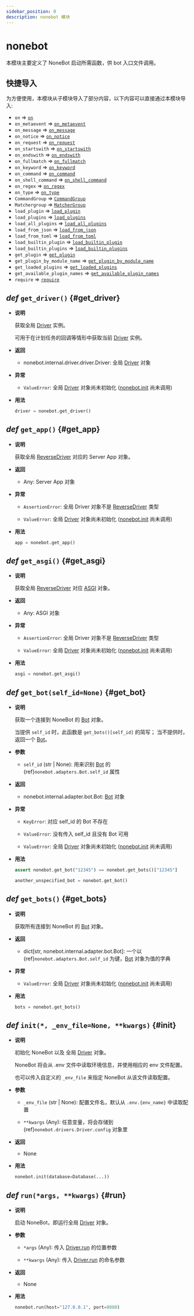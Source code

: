 ```yaml
---
sidebar_position: 0
description: nonebot 模块
---
```


# nonebot

本模块主要定义了 NoneBot 启动所需函数，供 bot 入口文件调用。

## 快捷导入

为方便使用，本模块从子模块导入了部分内容，以下内容可以直接通过本模块导入:

- `on` => [`on`](./plugin/on.md#on)
- `on_metaevent` => [`on_metaevent`](./plugin/on.md#on_metaevent)
- `on_message` => [`on_message`](./plugin/on.md#on_message)
- `on_notice` => [`on_notice`](./plugin/on.md#on_notice)
- `on_request` => [`on_request`](./plugin/on.md#on_request)
- `on_startswith` => [`on_startswith`](./plugin/on.md#on_startswith)
- `on_endswith` => [`on_endswith`](./plugin/on.md#on_endswith)
- `on_fullmatch` => [`on_fullmatch`](./plugin/on.md#on_fullmatch)
- `on_keyword` => [`on_keyword`](./plugin/on.md#on_keyword)
- `on_command` => [`on_command`](./plugin/on.md#on_command)
- `on_shell_command` => [`on_shell_command`](./plugin/on.md#on_shell_command)
- `on_regex` => [`on_regex`](./plugin/on.md#on_regex)
- `on_type` => [`on_type`](./plugin/on.md#on_type)
- `CommandGroup` => [`CommandGroup`](./plugin/on.md#CommandGroup)
- `Matchergroup` => [`MatcherGroup`](./plugin/on.md#MatcherGroup)
- `load_plugin` => [`load_plugin`](./plugin/load.md#load_plugin)
- `load_plugins` => [`load_plugins`](./plugin/load.md#load_plugins)
- `load_all_plugins` => [`load_all_plugins`](./plugin/load.md#load_all_plugins)
- `load_from_json` => [`load_from_json`](./plugin/load.md#load_from_json)
- `load_from_toml` => [`load_from_toml`](./plugin/load.md#load_from_toml)
- `load_builtin_plugin` => [`load_builtin_plugin`](./plugin/load.md#load_builtin_plugin)
- `load_builtin_plugins` => [`load_builtin_plugins`](./plugin/load.md#load_builtin_plugins)
- `get_plugin` => [`get_plugin`](./plugin/index.md#get_plugin)
- `get_plugin_by_module_name` => [`get_plugin_by_module_name`](./plugin/index.md#get_plugin_by_module_name)
- `get_loaded_plugins` => [`get_loaded_plugins`](./plugin/index.md#get_loaded_plugins)
- `get_available_plugin_names` => [`get_available_plugin_names`](./plugin/index.md#get_available_plugin_names)
- `require` => [`require`](./plugin/load.md#require)

## _def_ `get_driver()` {#get_driver}

- **说明**

  获取全局 [Driver](./drivers/index.md#Driver) 实例。

  可用于在计划任务的回调等情形中获取当前 [Driver](./drivers/index.md#Driver) 实例。

- **返回**

  - nonebot.internal.driver.driver.Driver: 全局 [Driver](./drivers/index.md#Driver) 对象

- **异常**

  - `ValueError`: 全局 [Driver](./drivers/index.md#Driver) 对象尚未初始化 ([nonebot.init](#init) 尚未调用)

- **用法**

  ```python
  driver = nonebot.get_driver()
  ```

## _def_ `get_app()` {#get_app}

- **说明**

  获取全局 [ReverseDriver](./drivers/index.md#ReverseDriver) 对应的 Server App 对象。

- **返回**

  - Any: Server App 对象

- **异常**

  - `AssertionError`: 全局 Driver 对象不是 [ReverseDriver](./drivers/index.md#ReverseDriver) 类型

  - `ValueError`: 全局 [Driver](./drivers/index.md#Driver) 对象尚未初始化 ([nonebot.init](#init) 尚未调用)

- **用法**

  ```python
  app = nonebot.get_app()
  ```

## _def_ `get_asgi()` {#get_asgi}

- **说明**

  获取全局 [ReverseDriver](./drivers/index.md#ReverseDriver) 对应 [ASGI](https://asgi.readthedocs.io/) 对象。

- **返回**

  - Any: ASGI 对象

- **异常**

  - `AssertionError`: 全局 Driver 对象不是 [ReverseDriver](./drivers/index.md#ReverseDriver) 类型

  - `ValueError`: 全局 [Driver](./drivers/index.md#Driver) 对象尚未初始化 ([nonebot.init](#init) 尚未调用)

- **用法**

  ```python
  asgi = nonebot.get_asgi()
  ```

## _def_ `get_bot(self_id=None)` {#get_bot}

- **说明**

  获取一个连接到 NoneBot 的 [Bot](./adapters/index.md#Bot) 对象。

  当提供 `self_id` 时，此函数是 `get_bots()[self_id]` 的简写；
  当不提供时，返回一个 [Bot](./adapters/index.md#Bot)。

- **参数**

  - `self_id` (str | None): 用来识别 [Bot](./adapters/index.md#Bot) 的 {ref}`nonebot.adapters.Bot.self_id` 属性

- **返回**

  - nonebot.internal.adapter.bot.Bot: [Bot](./adapters/index.md#Bot) 对象

- **异常**

  - `KeyError`: 对应 self_id 的 Bot 不存在

  - `ValueError`: 没有传入 self_id 且没有 Bot 可用

  - `ValueError`: 全局 [Driver](./drivers/index.md#Driver) 对象尚未初始化 ([nonebot.init](#init) 尚未调用)

- **用法**

  ```python
  assert nonebot.get_bot("12345") == nonebot.get_bots()["12345"]

  another_unspecified_bot = nonebot.get_bot()
  ```

## _def_ `get_bots()` {#get_bots}

- **说明**

  获取所有连接到 NoneBot 的 [Bot](./adapters/index.md#Bot) 对象。

- **返回**

  - dict[str, nonebot.internal.adapter.bot.Bot]: 一个以 {ref}`nonebot.adapters.Bot.self_id` 为键，[Bot](./adapters/index.md#Bot) 对象为值的字典

- **异常**

  - `ValueError`: 全局 [Driver](./drivers/index.md#Driver) 对象尚未初始化 ([nonebot.init](#init) 尚未调用)

- **用法**

  ```python
  bots = nonebot.get_bots()
  ```

## _def_ `init(*, _env_file=None, **kwargs)` {#init}

- **说明**

  初始化 NoneBot 以及 全局 [Driver](./drivers/index.md#Driver) 对象。

  NoneBot 将会从 .env 文件中读取环境信息，并使用相应的 env 文件配置。

  也可以传入自定义的 `_env_file` 来指定 NoneBot 从该文件读取配置。

- **参数**

  - `_env_file` (str | None): 配置文件名，默认从 `.env.{env_name}` 中读取配置

  - `**kwargs` (Any): 任意变量，将会存储到 {ref}`nonebot.drivers.Driver.config` 对象里

- **返回**

  - None

- **用法**

  ```python
  nonebot.init(database=Database(...))
  ```

## _def_ `run(*args, **kwargs)` {#run}

- **说明**

  启动 NoneBot，即运行全局 [Driver](./drivers/index.md#Driver) 对象。

- **参数**

  - `*args` (Any): 传入 [Driver.run](./drivers/index.md#Driver-run) 的位置参数

  - `**kwargs` (Any): 传入 [Driver.run](./drivers/index.md#Driver-run) 的命名参数

- **返回**

  - None

- **用法**

  ```python
  nonebot.run(host="127.0.0.1", port=8080)
  ```
